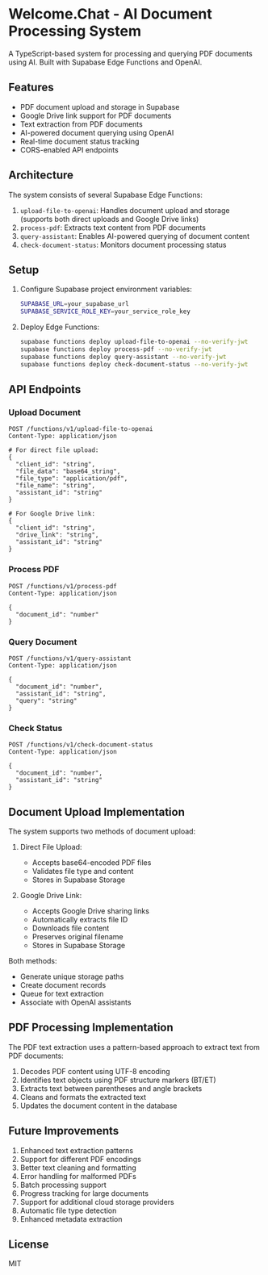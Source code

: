 # Welcome.Chat - AI Document Processing System

A TypeScript-based system for processing and querying PDF documents using AI. Built with Supabase Edge Functions and OpenAI.

## Features

- PDF document upload and storage in Supabase
- Google Drive link support for PDF documents
- Text extraction from PDF documents
- AI-powered document querying using OpenAI
- Real-time document status tracking
- CORS-enabled API endpoints

## Architecture

The system consists of several Supabase Edge Functions:

1. `upload-file-to-openai`: Handles document upload and storage (supports both direct uploads and Google Drive links)
2. `process-pdf`: Extracts text content from PDF documents
3. `query-assistant`: Enables AI-powered querying of document content
4. `check-document-status`: Monitors document processing status

## Setup

1. Configure Supabase project environment variables:
   ```bash
   SUPABASE_URL=your_supabase_url
   SUPABASE_SERVICE_ROLE_KEY=your_service_role_key
   ```

2. Deploy Edge Functions:
   ```bash
   supabase functions deploy upload-file-to-openai --no-verify-jwt
   supabase functions deploy process-pdf --no-verify-jwt
   supabase functions deploy query-assistant --no-verify-jwt
   supabase functions deploy check-document-status --no-verify-jwt
   ```

## API Endpoints

### Upload Document
```http
POST /functions/v1/upload-file-to-openai
Content-Type: application/json

# For direct file upload:
{
  "client_id": "string",
  "file_data": "base64_string",
  "file_type": "application/pdf",
  "file_name": "string",
  "assistant_id": "string"
}

# For Google Drive link:
{
  "client_id": "string",
  "drive_link": "string",
  "assistant_id": "string"
}
```

### Process PDF
```http
POST /functions/v1/process-pdf
Content-Type: application/json

{
  "document_id": "number"
}
```

### Query Document
```http
POST /functions/v1/query-assistant
Content-Type: application/json

{
  "document_id": "number",
  "assistant_id": "string",
  "query": "string"
}
```

### Check Status
```http
POST /functions/v1/check-document-status
Content-Type: application/json

{
  "document_id": "number",
  "assistant_id": "string"
}
```

## Document Upload Implementation

The system supports two methods of document upload:

1. Direct File Upload:
   - Accepts base64-encoded PDF files
   - Validates file type and content
   - Stores in Supabase Storage

2. Google Drive Link:
   - Accepts Google Drive sharing links
   - Automatically extracts file ID
   - Downloads file content
   - Preserves original filename
   - Stores in Supabase Storage

Both methods:
- Generate unique storage paths
- Create document records
- Queue for text extraction
- Associate with OpenAI assistants

## PDF Processing Implementation

The PDF text extraction uses a pattern-based approach to extract text from PDF documents:

1. Decodes PDF content using UTF-8 encoding
2. Identifies text objects using PDF structure markers (BT/ET)
3. Extracts text between parentheses and angle brackets
4. Cleans and formats the extracted text
5. Updates the document content in the database

## Future Improvements

1. Enhanced text extraction patterns
2. Support for different PDF encodings
3. Better text cleaning and formatting
4. Error handling for malformed PDFs
5. Batch processing support
6. Progress tracking for large documents
7. Support for additional cloud storage providers
8. Automatic file type detection
9. Enhanced metadata extraction

## License

MIT

